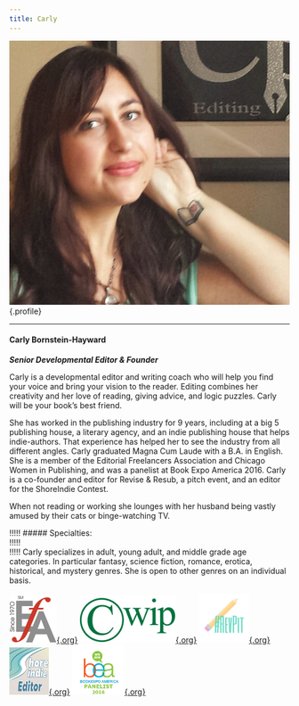 ```yaml
---
title: Carly
---
```


![Carly Hayward](Book_Light_Editorial_Carly_Hayward.jpg){.profile}

---
#### Carly Bornstein-Hayward

_**Senior Developmental Editor & Founder**_

Carly is a developmental editor and writing coach who will help you find your voice and bring your vision to the reader. Editing combines her creativity and her love of reading, giving advice, and logic puzzles. Carly will be your book’s best friend.

She has worked in the publishing industry for 9 years, including at a big 5 publishing house, a literary agency, and an indie publishing house that helps indie-authors. That experience has helped her to see the industry from all different angles. Carly graduated Magna Cum Laude with a B.A. in English. She is a member of the Editorial Freelancers Association and Chicago Women in Publishing, and was a panelist at Book Expo America 2016. Carly is a co-founder and editor for Revise & Resub, a pitch event, and an editor for the ShoreIndie Contest.

When not reading or working she lounges with her husband being vastly amused by their cats or binge-watching TV. 

!!!!! ##### Specialties:   
!!!!!   
!!!!! Carly specializes in adult, young adult, and middle grade age categories. In particular fantasy, science fiction, romance, erotica, historical, and mystery genres. She is open to other genres on an individual basis.

[![EFA](EFA_logo_85.png){.org}](http://www.the-efa.org/?target=_blank)
[![CWIP](CWIPlogo.png){.org}](http://www.cwip.org/members/carlybornstein/profile/?target=_blank)
[![Rev Pit](RevPit_hashtag_logo_small.png){.org}](http://www.reviseresub.com/?target=_blank)
[![Shore Indie](shoreindie_editorbadge.png){.org}](https://shoreindie.blogspot.com/?target=_blank)
[![Book Expo America Panelist](BEA-Logo_panelist.png){.org}](http://www.bookexpoamerica.com/?target=_blank)